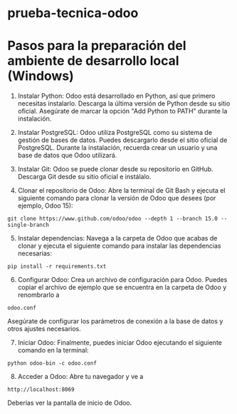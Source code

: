 # prueba-tecnica-odoo

# Pasos para la preparación del ambiente de desarrollo local (Windows)

1. Instalar Python: Odoo está desarrollado en Python, así que primero necesitas instalarlo. Descarga la última versión de Python desde su sitio oficial. Asegúrate de marcar la opción "Add Python to PATH" durante la instalación.


2. Instalar PostgreSQL: Odoo utiliza PostgreSQL como su sistema de gestión de bases de datos. Puedes descargarlo desde el sitio oficial de PostgreSQL. Durante la instalación, recuerda crear un usuario y una base de datos que Odoo utilizará.


3. Instalar Git: Odoo se puede clonar desde su repositorio en GitHub. Descarga Git desde su sitio oficial e instálalo.


4. Clonar el repositorio de Odoo: Abre la terminal de Git Bash y ejecuta el siguiente comando para clonar la versión de Odoo que desees (por ejemplo, Odoo 15):
```
git clone https://www.github.com/odoo/odoo --depth 1 --branch 15.0 --single-branch
```


5. Instalar dependencias: Navega a la carpeta de Odoo que acabas de clonar y ejecuta el siguiente comando para instalar las dependencias necesarias:
```
pip install -r requirements.txt
```


6. Configurar Odoo: Crea un archivo de configuración para Odoo. Puedes copiar el archivo de ejemplo que se encuentra en la carpeta de Odoo y renombrarlo a
```
odoo.conf
```
Asegúrate de configurar los parámetros de conexión a la base de datos y otros ajustes necesarios.


7. Iniciar Odoo: Finalmente, puedes iniciar Odoo ejecutando el siguiente comando en la terminal:
```
python odoo-bin -c odoo.conf
```


8. Acceder a Odoo: Abre tu navegador y ve a
```
http://localhost:8069
```

Deberías ver la pantalla de inicio de Odoo.